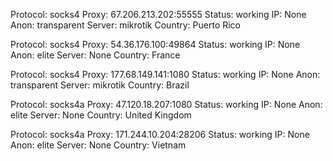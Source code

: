 Protocol: socks4
Proxy: 67.206.213.202:55555
Status: working
IP: None
Anon: transparent
Server: mikrotik
Country: Puerto Rico

Protocol: socks4
Proxy: 54.36.176.100:49864
Status: working
IP: None
Anon: elite
Server: None
Country: France

Protocol: socks4
Proxy: 177.68.149.141:1080
Status: working
IP: None
Anon: transparent
Server: mikrotik
Country: Brazil

Protocol: socks4a
Proxy: 47.120.18.207:1080
Status: working
IP: None
Anon: elite
Server: None
Country: United Kingdom

Protocol: socks4a
Proxy: 171.244.10.204:28206
Status: working
IP: None
Anon: elite
Server: None
Country: Vietnam


